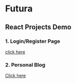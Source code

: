 # Futura



## React Projects Demo
### 1. Login/Register Page
<a href="https://bit.ly/45t1Ka5">click here</a>

### 2. Personal Blog
<a href="https://bit.ly/3DUjCz5">Click here</a>